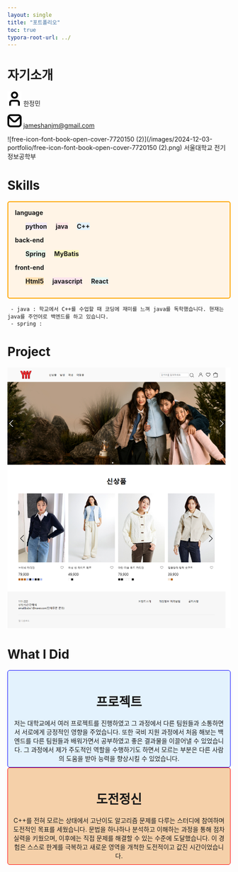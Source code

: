 ```yaml
---
layout: single
title: "포트폴리오"
toc: true
typora-root-url: ../
---
```


# 자기소개



![free-icon-font-user-3917546](/images/2021-12-02-portfolio/free-icon-font-user-3917546.png)  한정민

![free-icon-font-envelope-3916632](/images/2024-12-03-portfolio/free-icon-font-envelope-3916632.png)  jameshanjm@gmail.com

![free-icon-font-book-open-cover-7720150 (2)](/images/2024-12-03-portfolio/free-icon-font-book-open-cover-7720150 (2).png)  서울대학교 전기정보공학부



# Skills
<div style="border: 2px solid orange; padding: 15px; border-radius: 5px; background-color: #FFF4E6;">
  <div>
      <b>language</b>
    </div>
    <ul>
        <li style="background-color: #F4ECF7; display: inline-block;"><b>python</b></li>
        &nbsp;&nbsp;&nbsp;
        <li style="background-color: #ffe6e6; display: inline-block;"><b>java</b></li>
        &nbsp;&nbsp;&nbsp;
        <li style="background-color: #E3F2FD; display: inline-block;"><b>C++</b></li>
    </ul>
    <div>
        <b>back-end</b>
    </div>
    <ul>
        <li style="background-color: #E8F5E9; display: inline-block;"><b>Spring</b></li>
        &nbsp;&nbsp;&nbsp;
        <li style="background-color: #FFF9C4; display: inline-block;"><b>MyBatis</b></li>
    </ul>
    <div>
        <b>front-end</b>
    </div>
    <ul>
        <li style="background-color: #FFE0B2; display: inline-block;"><b>Html5</b></li>
        &nbsp;&nbsp;&nbsp;
        <li style="background-color: #FCE4EC; display: inline-block;"><b>javascript</b></li>
        &nbsp;&nbsp;&nbsp;
        <li style="background-color: #E8F8F5; display: inline-block;"><b>React</b></li>
    </ul>
</div>

     - java : 학교에서 C++를 수업할 때 코딩에 재미를 느껴 java를 독학했습니다. 현재는 java를 주언어로 백엔드를 하고 있습니다.
     - spring : 

 


# Project



[![prpoject](/images/2021-12-02-portfolio/prpoject.png)](https://github.com/Hans975/team_project2)



# What I Did

<div style='border: 1px solid blue; padding: 10px; border-radius: 5px; background-color: #E3F2FD; text-align: center; mad-width:300px'>
    <h1>
        <b>프로젝트</b>
    </h1>
    저는 대학교에서 여러 프로젝트를 진행하였고 그 과정에서 다른 팀원들과 소통하면서 서로에게 긍정적인 영향을 주었습니다. 또한 국비 지원 과정에서 처음 해보는 백엔드를 다른 팀원들과 배워가면서 공부하였고 좋은 결과물을 이끌어낼 수 있었습니다. 그 과정에서 제가 주도적인 역할을 수행하기도 하면서 모르는 부분은 다른 사람의 도움을 받아 능력을 향상시킬 수 있었습니다.
</div>
<div style='border: 1px solid red; padding: 10px; border-radius: 5px; background-color: #F5D0A9; text-align: center; mad-width:300px'>
    <h1>
        <b>도전정신</b>
    </h1>
    C++를 전혀 모르는 상태에서 고난이도 알고리즘 문제를 다루는 스터디에 참여하며 도전적인 목표를 세웠습니다. 문법을 하나하나 분석하고 이해하는 과정을 통해 점차 실력을 키웠으며, 이후에는 직접 문제를 해결할 수 있는 수준에 도달했습니다. 이 경험은 스스로 한계를 극복하고 새로운 영역을 개척한 도전적이고 값진 시간이었습니다.
</div>






